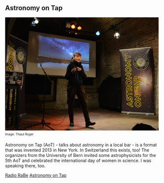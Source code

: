 ## Astronomy on Tap

![image alt title](/images/small/AOT_Bern.jpg)
<sub><sup>Image: Thiaut Roger</sup></sub>  

Astronomy on Tap (AoT) - talks about astronomy in a local bar - is a format that was invented 2013 in New York. In Switzerland this exists, too! The organizers from the University of Bern invited some astrophysicists for the 5th AoT and celebrated the international day of women in science. I was speaking there, too.

[Radio RaBe](https://rabe.ch/2019/02/13/wissenschaft-in-der-kneipe-astronomy-on-tap/)
[Astronomy on Tap](https://www.facebook.com/AoTBern/?hc_ref=ARTUJl58k6_sL9laAgmk5R5Z7MRjX0-1QWY1OWRH9HQYO7pHBVqzC3f-uTrFwOOaig4&__xts__[0]=68.ARB_jQbp7YasE7iWAQQziuBxQqVoLAlhTCOMdOaCGcdWwW5QPM970_yK7WUCyNJJyEjphGuMfMMdyAclCcBr7R0isgz783ax3hxZueFw15w2x_tdonXnCgPpf3rdtfZ6aUx3s1jDXaaaRdWEKD2wkEODkPaid4rW2jifZw90rTHdimzmpzYDOLIk1yzTqjugZwJyd4mCwtUDp42SqZHpOgc8gBvtqDL-EQ4gc4QUdwO_nBLr3DIJygsaQTRhoOXcR0JuB9BvX1xoly2taf6knCwNB779q1Ezt9DGliR5juPlT1yvdMfppP48NzLbAKtkaFP4T9AK40X7Yg_CuTS8rbTu0Lztsho0dFBMKksLkcSneGeS7CAZhKaxH6igDrv_nMGyP-81DOiChTWIOpMhW25SwBGAfXd3uYIl1Qpb6eIaHxQAR60&__tn__=kC-R)

